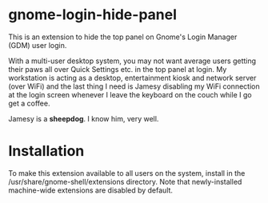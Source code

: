 # gnome-login-hide-panel

This is an extension to hide the top panel on Gnome's Login Manager (GDM) user login.

With a multi-user desktop system, you may not want average users getting their paws all over Quick Settings etc. in the top panel at login. My workstation is acting as a desktop, entertainment kiosk and network server (over WiFi) and the last thing I need is Jamesy disabling my WiFi connection at the login screen whenever I leave the keyboard on the couch while I go get a coffee.

Jamesy is a **sheepdog**. I know him, very well.

# Installation

To make this extension available to all users on the system, install in the /usr/share/gnome-shell/extensions directory. Note that newly-installed machine-wide extensions are disabled by default.


